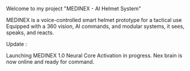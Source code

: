 Welcome to my project "MEDINEX - AI Helmet System"

MEDINEX is a voice-controlled smart helmet prototype for a tactical use
Equipped with a 360 vision, AI commands, and modular systems, it sees, speaks, and reacts.

Update :

Launching MEDINEX 1.0 Neural Core Activation in progress. Nex brain is now online and ready for command.